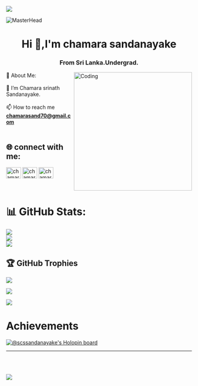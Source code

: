 <a href="https://www.youtube.com/watch?v=dQw4w9WgXcQ"><img src="https://user-images.githubusercontent.com/73097560/115834477-dbab4500-a447-11eb-908a-139a6edaec5c.gif"></a>

![MasterHead](https://user-images.githubusercontent.com/74038190/240906093-9be4d344-6782-461a-b5a6-32a07bf7b34e.gif)

<h1 align="center"> Hi 👋,I'm chamara sandanayake</h1>
<h3 align="center">From Sri Lanka.Undergrad.</h3>

<img align="right" alt="Coding" width="320" src="https://user-images.githubusercontent.com/74038190/212741999-016fddbd-617a-4448-8042-0ecf907aea25.gif">

💫 About Me:<br><br>
🔭 I’m Chamara srinath Sandanayake.<br><br>
📫 How to reach me **chamarasand70@gmail.com**<br><br>

## 🌐 connect with me:

<p align="left">
<a href="https://twitter.com/chamara_srinath?t=GsbgamVKvs3GbIlLoM06dQ&s=09" target="blank"><img align="center" src="https://raw.githubusercontent.com/rahuldkjain/github-profile-readme-generator/master/src/images/icons/Social/twitter.svg" alt="chamara srinath sandanayake" height="30" width="40" /></a>
<a href="https://www.linkedin.com/in/chamara-sandanayake-3a8227241/" target="blank"><img align="center" src="https://raw.githubusercontent.com/rahuldkjain/github-profile-readme-generator/master/src/images/icons/Social/linked-in-alt.svg" alt="chamara sandanayake" height="30" width="40" /></a>
<a href="https://instagram.com/chamara_sandanayake" target="blank"><img align="center" src="https://raw.githubusercontent.com/rahuldkjain/github-profile-readme-generator/master/src/images/icons/Social/instagram.svg" alt="chamara_sandanayake" height="30" width="40" /></a>
</p><br>

# 📊 GitHub Stats:
![](https://github-readme-stats.vercel.app/api?username=scssandanayake&theme=radical&hide_border=false&include_all_commits=true&count_private=true)<br/>
![](https://github-readme-streak-stats.herokuapp.com/?user=scssandanayake&theme=radical&hide_border=false)<br/>
![](https://github-readme-stats.vercel.app/api/top-langs/?username=scssandanayake&theme=radical&hide_border=false&include_all_commits=true&count_private=true&layout=compact)

## 🏆 GitHub Trophies
![](https://github-profile-trophy.vercel.app/?username=scssandanayake&theme=discord&no-frame=false)

[![](https://visitcount.itsvg.in/api?id=scssandanayake&icon=0&color=11)](https://visitcount.itsvg.in)


<a href="https://www.youtube.com/watch?v=dQw4w9WgXcQ"><img src="https://user-images.githubusercontent.com/73097560/115834477-dbab4500-a447-11eb-908a-139a6edaec5c.gif"></a>

<h1>Achievements</h1>

[![@scssandanayake's Holopin board](https://holopin.me/scssandanayake)](https://holopin.io/@scssandanayake)

---
<br>
<br>

<a href="https://www.youtube.com/watch?v=dQw4w9WgXcQ"><img src="https://user-images.githubusercontent.com/73097560/115834477-dbab4500-a447-11eb-908a-139a6edaec5c.gif"></a>














